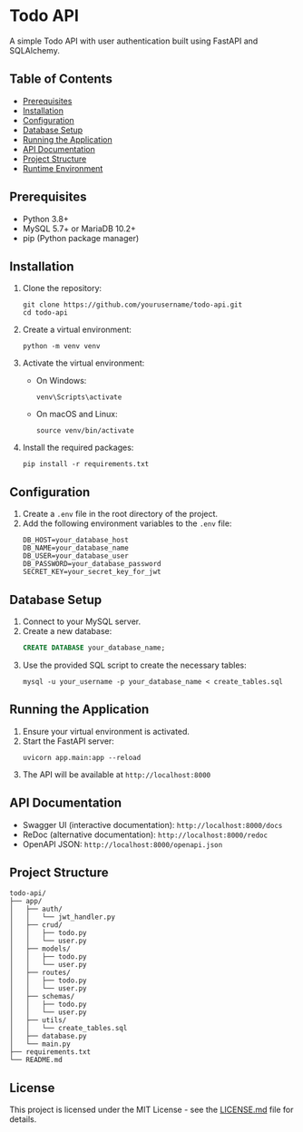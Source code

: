 # Todo API

A simple Todo API with user authentication built using FastAPI and SQLAlchemy.

## Table of Contents

- [Prerequisites](#prerequisites)
- [Installation](#installation)
- [Configuration](#configuration)
- [Database Setup](#database-setup)
- [Running the Application](#running-the-application)
- [API Documentation](#api-documentation)
- [Project Structure](#project-structure)
- [Runtime Environment](#runtime-environment)

## Prerequisites

- Python 3.8+
- MySQL 5.7+ or MariaDB 10.2+
- pip (Python package manager)

## Installation

1. Clone the repository:
   ```
   git clone https://github.com/yourusername/todo-api.git
   cd todo-api
   ```

2. Create a virtual environment:
   ```
   python -m venv venv
   ```

3. Activate the virtual environment:
   - On Windows:
     ```
     venv\Scripts\activate
     ```
   - On macOS and Linux:
     ```
     source venv/bin/activate
     ```

4. Install the required packages:
   ```
   pip install -r requirements.txt
   ```

## Configuration

1. Create a `.env` file in the root directory of the project.
2. Add the following environment variables to the `.env` file:
   ```
   DB_HOST=your_database_host
   DB_NAME=your_database_name
   DB_USER=your_database_user
   DB_PASSWORD=your_database_password
   SECRET_KEY=your_secret_key_for_jwt
   ```

## Database Setup

1. Connect to your MySQL server.
2. Create a new database:
   ```sql
   CREATE DATABASE your_database_name;
   ```
3. Use the provided SQL script to create the necessary tables:
   ```
   mysql -u your_username -p your_database_name < create_tables.sql
   ```

## Running the Application

1. Ensure your virtual environment is activated.
2. Start the FastAPI server:
   ```
   uvicorn app.main:app --reload
   ```
3. The API will be available at `http://localhost:8000`

## API Documentation

- Swagger UI (interactive documentation): `http://localhost:8000/docs`
- ReDoc (alternative documentation): `http://localhost:8000/redoc`
- OpenAPI JSON: `http://localhost:8000/openapi.json`

## Project Structure

```
todo-api/
├── app/
│   ├── auth/
│   │   └── jwt_handler.py
│   ├── crud/
│   │   ├── todo.py
│   │   └── user.py
│   ├── models/
│   │   ├── todo.py
│   │   └── user.py
│   ├── routes/
│   │   ├── todo.py
│   │   └── user.py
│   ├── schemas/
│   │   ├── todo.py
│   │   └── user.py
│   ├── utils/
│   │   └── create_tables.sql
│   ├── database.py
│   └── main.py
├── requirements.txt
└── README.md
```

## License

This project is licensed under the MIT License - see the [LICENSE.md](LICENSE.md) file for details.